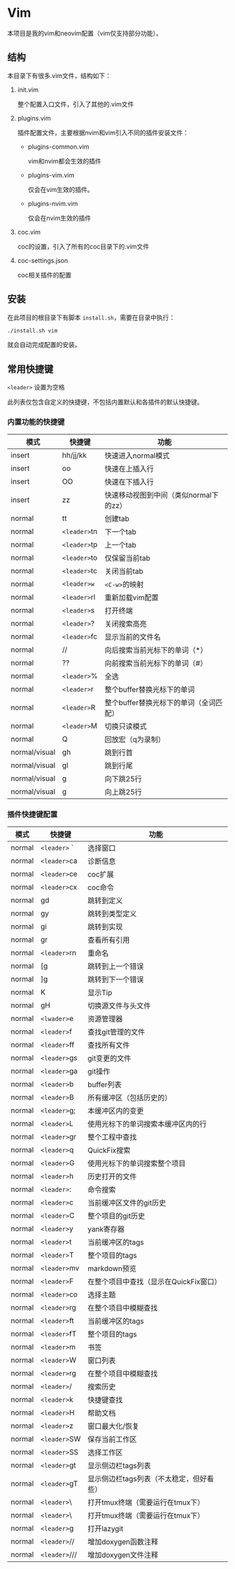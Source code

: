 # Vim

本项目是我的vim和neovim配置（vim仅支持部分功能）。

## 结构

本目录下有很多.vim文件，结构如下：

1. init.vim

    整个配置入口文件，引入了其他的.vim文件

2. plugins.vim

    插件配置文件，主要根据nvim和vim引入不同的插件安装文件：

    - plugins-common.vim

        vim和nvim都会生效的插件

    - plugins-vim.vim

        仅会在vim生效的插件。

    - plugins-nvim.vim

        仅会在nvim生效的插件

3. coc.vim

    coc的设置，引入了所有的coc目录下的.vim文件

4. coc-settings.json

    coc相关插件的配置

## 安装

在此项目的根目录下有脚本 `install.sh`，需要在目录中执行：

```bash
./install.sh vim
```

就会自动完成配置的安装。

## 常用快捷键

`<leader>` 设置为空格

此列表仅包含自定义的快捷键，不包括内置默认和各插件的默认快捷键。

### 内置功能的快捷键

| 模式          | 快捷键       | 功能                                   |
|---------------|--------------|----------------------------------------|
| insert        | hh/jj/kk     | 快速进入normal模式                     |
| insert        | oo           | 快速在上插入行                         |
| insert        | OO           | 快速在下插入行                         |
| insert        | zz           | 快速移动视图到中间（类似normal下的zz） |
| normal        | tt           | 创建tab                                |
| normal        | `<leader>`tn | 下一个tab                              |
| normal        | `<leader>`tp | 上一个tab                              |
| normal        | `<leader>`to | 仅保留当前tab                          |
| normal        | `<leader>`tc | 关闭当前tab                            |
| normal        | `<leader>w`  | `<C-w>`的映射                          |
| normal        | `<leader>`rl | 重新加载vim配置                        |
| normal        | `<leader>`s  | 打开终端                               |
| normal        | `<leader>`?  | 关闭搜索高亮                           |
| normal        | `<leader>`fc | 显示当前的文件名                       |
| normal        | //           | 向后搜索当前光标下的单词（*）          |
| normal        | ??           | 向前搜索当前光标下的单词（#）          |
| normal        | `<leader>`%  | 全选                                   |
| normal        | `<leader>`r  | 整个buffer替换光标下的单词             |
| normal        | `<leader>`R  | 整个buffer替换光标下的单词（全词匹配） |
| normal        | `<leader>`M  | 切换只读模式                           |
| normal        | Q            | 回放宏（q为录制）                      |
| normal/visual | gh           | 跳到行首                               |
| normal/visual | gl           | 跳到行尾                               |
| normal/visual | g<Down>      | 向下跳25行                             |
| normal/visual | g<Up>        | 向上跳25行                             |

### 插件快捷键配置

| 模式   | 快捷键        | 功能                                     |
|--------|---------------|------------------------------------------|
| normal | `<leader>` `  | 选择窗口                                 |
| normal | `<leader>`ca  | 诊断信息                                 |
| normal | `<leader>`ce  | coc扩展                                  |
| normal | `<leader>`cx  | coc命令                                  |
| normal | gd            | 跳转到定义                               |
| normal | gy            | 跳转到类型定义                           |
| normal | gi            | 跳转到实现                               |
| normal | gr            | 查看所有引用                             |
| normal | `<leader>`rn  | 重命名                                   |
| normal | [g            | 跳转到上一个错误                         |
| normal | ]g            | 跳转到下一个错误                         |
| normal | K             | 显示Tip                                  |
| normal | gH            | 切换源文件与头文件                       |
| normal | `<lwader>`e   | 资源管理器                               |
| normal | `<leader>`f   | 查找git管理的文件                        |
| normal | `<leader>`ff  | 查找所有文件                             |
| normal | `<leader>`gs  | git变更的文件                            |
| normal | `<leader>`ga  | git操作                                  |
| normal | `<leader>`b   | buffer列表                               |
| normal | `<leader>`B   | 所有缓冲区（包括历史的）                 |
| normal | `<leader>`g;  | 本缓冲区内的变更                         |
| normal | `<leader>`L   | 使用光标下的单词搜索本缓冲区内的行       |
| normal | `<leader>`gr  | 整个工程中查找                           |
| normal | `<leader>`q   | QuickFix搜索                             |
| normal | `<leader>`G   | 使用光标下的单词搜索整个项目             |
| normal | `<leader>`h   | 历史打开的文件                           |
| normal | `<leader>`:   | 命令搜索                                 |
| normal | `<leader>`c   | 当前缓冲区文件的git历史                  |
| normal | `<leader>`C   | 整个项目的git历史                        |
| normal | `<leader>`y   | yank寄存器                               |
| normal | `<leader>`t   | 当前缓冲区的tags                         |
| normal | `<leader>`T   | 整个项目的tags                           |
| normal | `<leader>`mv  | markdown预览                             |
| normal | `<leader>`F   | 在整个项目中查找（显示在QuickFix窗口）   |
| normal | `<leader>`co  | 选择主题                                 |
| normal | `<leader>`rg  | 在整个项目中模糊查找                     |
| normal | `<leader>`ft  | 当前缓冲区的tags                         |
| normal | `<leader>`fT  | 整个项目的tags                           |
| normal | `<leader>`m   | 书签                                     |
| normal | `<leader>`W   | 窗口列表                                 |
| normal | `<leader>`rg  | 在整个项目中模糊查找                     |
| normal | `<leader>`/   | 搜索历史                                 |
| normal | `<leader>`k   | 快捷键查找                               |
| normal | `<leader>`H   | 帮助文档                                 |
| normal | `<leader>`z   | 窗口最大化/恢复                          |
| normal | `<leader>`SW  | 保存当前工作区                           |
| normal | `<leader>`SS  | 选择工作区                               |
| normal | `<leader>`gt  | 显示侧边栏tags列表                       |
| normal | `<leader>`gT  | 显示侧边栏tags列表（不太稳定，但好看些） |
| normal | `<leader>`\   | 打开tmux终端（需要运行在tmux下）         |
| normal | `<leader>`\   | 打开tmux终端（需要运行在tmux下）         |
| normal | `<leader>`g   | 打开lazygit                              |
| normal | `<leader>`//  | 增加doxygen函数注释                      |
| normal | `<leader>`/// | 增加doxygen文件注释                      |


